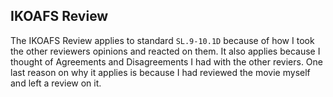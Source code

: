 ## IKOAFS Review

The IKOAFS Review applies to standard `SL.9-10.1D` because of how I took the other reviewers opinions and reacted on them. It also applies because I thought of Agreements and Disagreements I had with the other reviers. One last reason on why it applies is because I had reviewed the movie myself and left a review on it.
